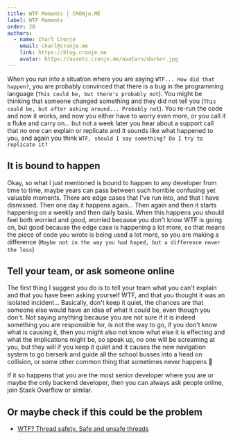 ```yaml
---
title: WTF Moments | CRONje.ME
label: WTF Moments
order: 20
authors:
  - name: Charl Cronje
    email: charl@cronje.me
    link: https://blog.cronje.me
    avatar: https://assets.cronje.me/avatars/darker.jpg
---
```

<script type="text/javascript">(function(w,s){var e=document.createElement("script");e.type="text/javascript";e.async=true;e.src="https://cdn.pagesense.io/js/webally/f2527eebee974243853bcd47b32631f4.js";var x=document.getElementsByTagName("script")[0];x.parentNode.insertBefore(e,x);})(window,"script");</script>


When you run into a situation where you are saying `WTF... How did that happen?`, you are probably convinced that there is a bug in the programming language (`This could be, but there's probably not`). You might be thinking that someone changed something and they did not tell you (`This could be, but after asking around... Probably not`). You re-run the code and now it works, and now you either have to worry even more, or you call it a fluke and carry on... but not a week later you hear about a support call that no one can explain or replicate and it sounds like what happened to you, and again you think `WTF, should I say something? Do I try to replicate it?`

## It is bound to happen

Okay, so what I just mentioned is bound to happen to any developer from time to time, maybe years can pass between such horrible confusing yet valuable moments. There are edge cases that I've run into, and that I have dismissed. Then one day it happens again... Then again and then it starts happening on a weekly and then daily basis. When this happens you should feel both worried and good, worried because you don't know WTF is going on, but good because the edge case is happening a lot more, so that means the piece of code you wrote is being used a lot more, so you are making a difference (`Maybe not in the way you had hoped, but a difference never the less`)

## Tell your team, or ask someone online

The first thing I suggest you do is to tell your team what you can't explain and that you have been asking yourself WTF, and that you thought it was an isolated incident... Basically, don't keep it quiet, the chances are that someone else would have an idea of what it could be, even though you don't. Not saying anything because you are not sure if it is indeed something you are responsible for, is not the way to go, if you don't know what is causing it, then you might also not know what else it is effecting and what the implications might be, so speak up, no one will be screaming at you, but they will if you keep it quiet and it causes the new navigation system to go berserk and guide all the school busses into a head on collision, or some other common thing that sometimes never happens 🤯

If it so happens that you are the most senior developer where you are or maybe the only backend developer, then you can always ask people online, join Stack Overflow or similar.

## Or maybe check if this could be the problem

- [WTF? Thread safety. Safe and unsafe threads](./threads.md)


